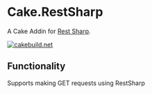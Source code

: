 # Cake.RestSharp

A Cake Addin for [Rest Sharp](http://restsharp.org/).

[![cakebuild.net](https://img.shields.io/badge/WWW-cakebuild.net-blue.svg)](http://cakebuild.net/)

## Functionality

Supports making GET requests using RestSharp
